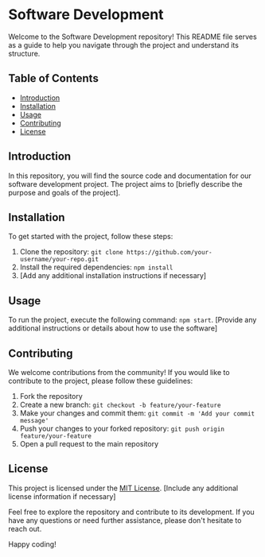 # Software Development 

Welcome to the Software Development repository! This README file serves as a guide to help you navigate through the project and understand its structure.

## Table of Contents
- [Introduction](#introduction)
- [Installation](#installation)
- [Usage](#usage)
- [Contributing](#contributing)
- [License](#license)

## Introduction
In this repository, you will find the source code and documentation for our software development project. The project aims to [briefly describe the purpose and goals of the project].

## Installation
To get started with the project, follow these steps:

1. Clone the repository: `git clone https://github.com/your-username/your-repo.git`
2. Install the required dependencies: `npm install`
3. [Add any additional installation instructions if necessary]

## Usage
To run the project, execute the following command: `npm start`. [Provide any additional instructions or details about how to use the software]

## Contributing
We welcome contributions from the community! If you would like to contribute to the project, please follow these guidelines:

1. Fork the repository
2. Create a new branch: `git checkout -b feature/your-feature`
3. Make your changes and commit them: `git commit -m 'Add your commit message'`
4. Push your changes to your forked repository: `git push origin feature/your-feature`
5. Open a pull request to the main repository

## License
This project is licensed under the [MIT License](LICENSE). [Include any additional license information if necessary]

Feel free to explore the repository and contribute to its development. If you have any questions or need further assistance, please don't hesitate to reach out.

Happy coding!

